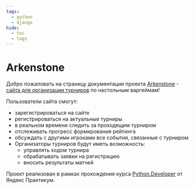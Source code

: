 ```yaml
---
tags: 
  - python
  - django
hide:
  - toc
  - tags
---
```


# Arkenstone

Добро пожаловать на страницу документации проекта [Arkenstone](https://github.com/lejbron/arkenstone) - [сайта для организации турниров](https://arkenstone-world.herokuapp.com) по настольным варгеймам!  

Пользователи сайта смогут:

- зарегистрироваться на сайте
- регистрироваться на актуальные турниры
- в реальном времени следить за проходящим турниром
- отслеживать прогресс формирования рейтинга
- обсуждать с другими игроками все события, связанные с турниром
- Организаторы турниров будут иметь возможность:
    - управлять ходом турнира
    - обрабатывать заявки на регистрацию
    - вносить результаты матчей

Проект реализован в рамках прохождения курса [Python.Developer](https://practicum.yandex.ru/backend-developer/) от Яндекс Практикум.